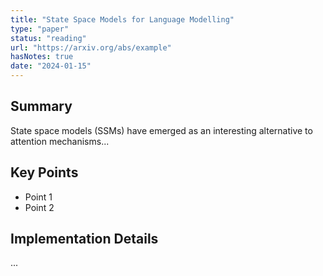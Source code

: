 ```yaml
---
title: "State Space Models for Language Modelling"
type: "paper"
status: "reading"
url: "https://arxiv.org/abs/example"
hasNotes: true
date: "2024-01-15"
---
```


## Summary
State space models (SSMs) have emerged as an interesting alternative to attention mechanisms...

## Key Points
- Point 1
- Point 2

## Implementation Details
...